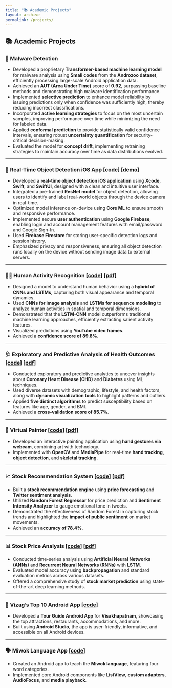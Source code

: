 ```yaml
---
title: "📚 Academic Projects"
layout: archive
permalink: /projects/
---
```


## 📚 Academic Projects

### 🔐 Malware Detection
- Developed a proprietary **Transformer-based machine learning model** for malware analysis using **Smali codes** from the **Androzoo dataset**, efficiently processing large-scale Android application data.
- Achieved an **AUT (Area Under Time)** score of **0.92**, surpassing baseline methods and demonstrating high malware identification performance.
- Implemented **selective prediction** to enhance model reliability by issuing predictions only when confidence was sufficiently high, thereby reducing incorrect classifications.
- Incorporated **active learning strategies** to focus on the most uncertain samples, improving performance over time while minimizing the need for labeled data.
- Applied **conformal prediction** to provide statistically valid confidence intervals, ensuring robust **uncertainty quantification** for security-critical decision-making.
- Evaluated the model for **concept drift**, implementing retraining strategies to maintain accuracy over time as data distributions evolved.


---

### 📱 Real-Time Object Detection iOS App [[code]](https://github.com/dheerajvurukuti/Object_Detector_iOS_App/tree/main/Object%20Detector/Object%20Detector) [[demo]](https://github.com/dheerajvurukuti/Object_Detector_iOS_App/blob/main/Object_Detection.pptx)

- Developed a **real-time object detection iOS application** using **Xcode**, **Swift**, and **SwiftUI**, designed with a clean and intuitive user interface.
- Integrated a pre-trained **ResNet model** for object detection, allowing users to identify and label real-world objects through the device camera in real-time.
- Optimized model inference on-device using **Core ML** to ensure smooth and responsive performance.
- Implemented secure **user authentication** using **Google Firebase**, enabling login and account management features with email/password and Google Sign-In.
- Used **Firebase Firestore** for storing user-specific detection logs and session history.
- Emphasized privacy and responsiveness, ensuring all object detection runs locally on the device without sending image data to external servers.

---

### 🧍‍♂️ Human Activity Recognition [[code]](https://github.com/dheerajvurukuti/Human_Activity_Recognition_using_LSTM-CNN/blob/main/Human_Activity_Recognition_using_LSTM-CNN.ipynb) [[pdf]](https://github.com/dheerajvurukuti/Human_Activity_Recognition_using_LSTM-CNN/blob/main/Human_Activity_Recognition_using_LSTM-CNN.pdf)
- Designed a model to understand human behavior using a **hybrid of CNNs and LSTMs**, capturing both visual appearance and temporal dynamics.
- Used **CNNs for image analysis** and **LSTMs for sequence modeling** to analyze human activities in spatial and temporal dimensions.
- Demonstrated that the **LSTM-CNN** model outperforms traditional machine learning approaches, efficiently extracting salient activity features.
- Visualized predictions using **YouTube video frames**.
- Achieved a **confidence score of 89.8%**.

---

### 🩺 Exploratory and Predictive Analysis of Health Outcomes [[code]](https://github.com/dheerajvurukuti/Exploratory-and-Predictive-Analysis-of-Health-Outcomes-Coronary-Heart-Disease-and-Diabetes/blob/main/Exploratory%20and%20Predictive%20Analysis%20of%20Health%20Outcomes.ipynb) [[pdf]](https://github.com/dheerajvurukuti/Exploratory-and-Predictive-Analysis-of-Health-Outcomes-Coronary-Heart-Disease-and-Diabetes/blob/main/Exploratory%20and%20Predictive%20Analysis%20of%20Health%20Outcomes.pdf)
- Conducted exploratory and predictive analytics to uncover insights about **Coronary Heart Disease (CHD)** and **Diabetes** using ML techniques.
- Used diverse datasets with demographic, lifestyle, and health factors, along with **dynamic visualization tools** to highlight patterns and outliers.
- Applied **five distinct algorithms** to predict susceptibility based on features like age, gender, and BMI.
- Achieved a **cross-validation score of 85.7%**.

---

### 🎨 Virtual Painter [[code]](https://github.com/dheerajvurukuti/VIRTUAL-PAINTER-USING-OPENCV/tree/main/VIRTUAL%20PAINTER%20USING%20OPENCV%20code) [[pdf]](https://github.com/dheerajvurukuti/VIRTUAL-PAINTER-USING-OPENCV/blob/main/VIRTUAL%20PAINTER%20USING%20OPENCV.pdf)
- Developed an interactive painting application using **hand gestures via webcam**, combining art with technology.
- Implemented with **OpenCV** and **MediaPipe** for real-time **hand tracking, object detection**, and **skeletal tracking**.

---

### 📈 Stock Recommendation System [[code]](https://github.com/dheerajvurukuti/Stock_Recommendation/blob/main/Stock_Recommendation_code.py) [[pdf]](https://github.com/dheerajvurukuti/Stock_Recommendation/blob/main/Stock%20Recommendation%20based%20on%20Price%20Forecasting%20and%20Twitter%20Sentiment%20Analysis.pdf)
- Built a **stock recommendation engine** using **price forecasting** and **Twitter sentiment analysis**.
- Utilized **Random Forest Regressor** for price prediction and **Sentiment Intensity Analyzer** to gauge emotional tone in tweets.
- Demonstrated the effectiveness of Random Forest in capturing stock trends and highlighted the **impact of public sentiment** on market movements.
- Achieved an **accuracy of 78.4%**.

---

### 📊 Stock Price Analysis [[code]](https://github.com/dheerajvurukuti/STOCK_PRICE_ANALYSIS/blob/main/stock_price_prediction.py) [[pdf]](https://github.com/dheerajvurukuti/STOCK_PRICE_ANALYSIS/blob/main/Stock%20Price%20Analysis%204%3A6%20CSSE%20B.Tech%20Project.pdf)
- Conducted time-series analysis using **Artificial Neural Networks (ANNs)** and **Recurrent Neural Networks (RNNs)** with **LSTM**.
- Evaluated model accuracy using **backpropagation** and standard evaluation metrics across various datasets.
- Offered a comprehensive study of **stock market prediction** using state-of-the-art deep learning methods.

---

### 📱 Vizag’s Top 10 Android App [[code]](https://github.com/dheerajvurukuti/VIZAG-s-Top-10-Android-Apk)
- Developed a **Tour Guide Android App** for **Visakhapatnam**, showcasing the top attractions, restaurants, accommodations, and more.
- Built using **Android Studio**, the app is user-friendly, informative, and accessible on all Android devices.

---

### 🗣️ Miwok Language App [[code]](https://github.com/dheerajvurukuti/Miwok_Language_apk)
- Created an Android app to teach the **Miwok language**, featuring four word categories.
- Implemented core Android components like **ListView**, **custom adapters**, **AudioFocus**, and **media playback**.

